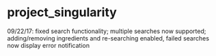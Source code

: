 # project_singularity

09/22/17: fixed search functionality; multiple searches now supported; adding/removing ingredients and re-searching enabled, failed searches now display error notification